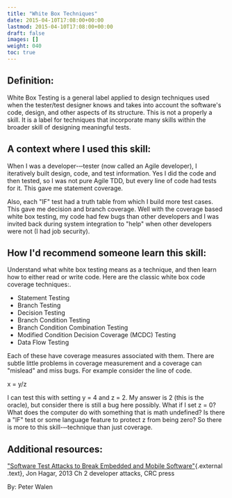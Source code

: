 ```yaml
---
title: "White Box Techniques"
date: 2015-04-10T17:08:00+00:00
lastmod: 2015-04-10T17:08:00+00:00
draft: false
images: []
weight: 040
toc: true
---
```


## Definition:

White Box Testing is a general label applied to design techniques used when the tester/test designer knows and takes into account the software\'s code, design, and other aspects of its structure.
This is not a properly a skill.
It is a label for techniques that incorporate many skills within the broader skill of designing meaningful tests.

## A context where I used this skill:

When I was a developer-‐‑tester (now called an Agile developer), I iteratively built design, code, and test information.
Yes I did the code and then tested, so I was not pure Agile TDD, but every line of code had tests for it.
This gave me statement coverage.

Also, each \"IF\" test had a truth table from which I build more test cases.
This gave me decision and branch coverage.
Well with the coverage based white box testing, my code had few bugs than other developers and I was invited back during system integration to \"help\" when other developers were not (I had job security).

## How I\'d recommend someone learn this skill:

Understand what white box testing means as a technique, and then learn how to either read or write code.
Here are the classic white box code coverage techniques:.

* Statement Testing
* Branch Testing
* Decision Testing
* Branch Condition Testing
* Branch Condition Combination Testing
* Modified Condition Decision Coverage (MCDC) Testing
* Data Flow Testing

Each of these have coverage measures associated with them.
There are subtle little problems in coverage measurement and a coverage can \"mislead\" and miss bugs.
For example consider the line of code.

x = y/z

I can test this with setting y = 4 and z = 2.
My answer is 2 (this is the oracle), but consider there is still a bug here possibly.
What if I set z = 0? What does the computer do with something that is math undefined? Is there a \"IF\" test or some language feature to protect z from being zero? So there is more to this skill-‐‑technique than just coverage.


## Additional resources:

[\"Software Test Attacks to Break Embedded and Mobile Software\"](http://www.amazon.com/Software-Embedded-Innovations-Engineering-Development/dp/1466575301){.external .text}, Jon Hagar, 2013 Ch 2 developer attacks, CRC press


By: Peter Walen

